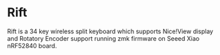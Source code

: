 # Rift

Rift is a 34 key wireless split keyboard which supports Nice!View display and Rotatory Encoder support running zmk firmware on Seeed Xiao nRF52840 board.
